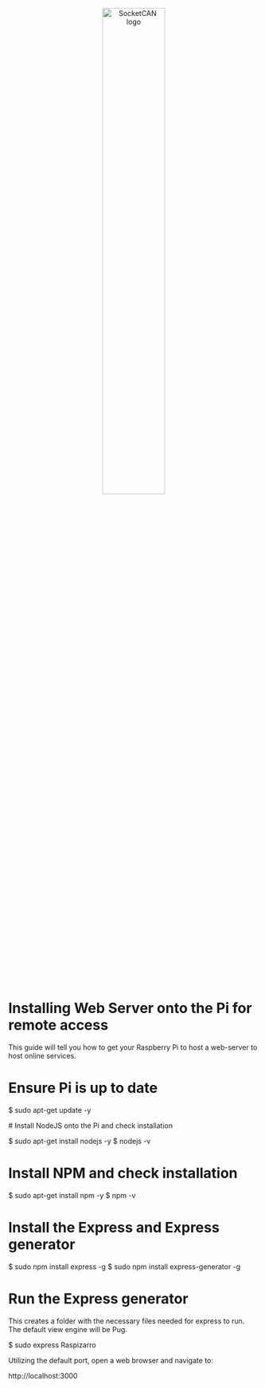 <p align="center">
<img src="https://github.com/minitecnia/openhw-milcan/blob/master/logo-minitecnia.jpg" alt="SocketCAN logo" width=50% height=50% />
</p>

# Installing Web Server onto the Pi for remote access

This guide will tell you how to get your Raspberry Pi to host a web-server to host online services. 

# Ensure Pi is up to date

$ sudo apt-get update -y

# Install NodeJS onto the Pi and check installation

$ sudo apt-get install nodejs -y
$ nodejs -v

# Install NPM and check installation

$ sudo apt-get install npm -y
$ npm -v

# Install the Express and Express generator

$ sudo npm install express -g
$ sudo npm install express-generator -g

# Run the Express generator

This creates a folder with the necessary files needed for express to run. The default view engine will be Pug.

$ sudo express Raspizarro

Utilizing the default port, open a web browser and navigate to:

http://localhost:3000
